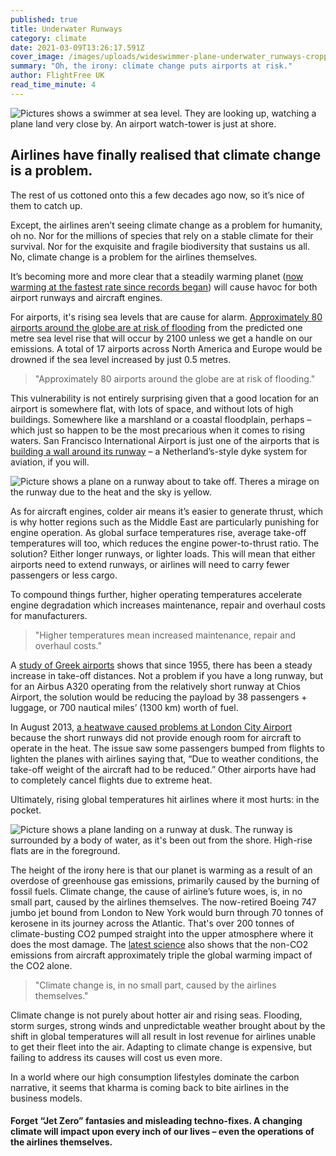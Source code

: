 ```yaml
---
published: true
title: Underwater Runways
category: climate
date: 2021-03-09T13:26:17.591Z
cover_image: /images/uploads/wideswimmer-plane-underwater_runways-cropped.jpg
summary: "Oh, the irony: climate change puts airports at risk."
author: FlightFree UK
read_time_minute: 4
---
```

![Pictures shows a swimmer at sea level. They are looking up, watching a plane land very close by. An airport watch-tower is just at shore. ](/images/uploads/wideswimmer-plane-underwater_runways.jpg)

## Airlines have finally realised that climate change is a problem.

The rest of us cottoned onto this a few decades ago now, so it’s nice of them to catch up. 

Except, the airlines aren’t seeing climate change as a problem for humanity, oh no. Nor for the millions of species that rely on a stable climate for their survival. Nor for the exquisite and fragile biodiversity that sustains us all. No, climate change is a problem for the airlines themselves.

It’s becoming more and more clear that a steadily warming planet ([now warming at the fastest rate since records began](https://public.wmo.int/en/media/press-release/2020-was-one-of-three-warmest-years-record)) will cause havoc for both airport runways and aircraft engines. 

For airports, it's rising sea levels that are cause for alarm. [Approximately 80 airports around the globe are at risk of flooding](https://blog.resourcewatch.org/2020/02/05/runways-underwater-maps-show-where-rising-seas-threaten-80-airports-around-the-world/) from the predicted one metre sea level rise that will occur by 2100 unless we get a handle on our emissions. A total of 17 airports across North America and Europe would be drowned if the sea level increased by just 0.5 metres. 

>  "Approximately 80 airports around the globe are at risk of flooding."

This vulnerability is not entirely surprising given that a good location for an airport is somewhere flat, with lots of space, and without lots of high buildings. Somewhere like a marshland or a coastal floodplain, perhaps – which just so happen to be the most precarious when it comes to rising waters. San Francisco International Airport is just one of the airports that is [building a wall around its runway](https://www.sfgate.com/travel/article/SFO-to-spend-more-than-1-billion-to-hold-back-14520605.php) – a Netherland’s-style dyke system for aviation, if you will.

![Picture shows a plane on a runway about to take off. Theres a mirage on the runway due to the heat and the sky is yellow. ](/images/uploads/1-resourcewatch.org-planeonrunway-virgin-2721333_1920-1.jpg "Source: ResourceWatch.org")

As for aircraft engines, colder air means it’s easier to generate thrust, which is why hotter regions such as the Middle East are particularly punishing for engine operation. As global surface temperatures rise, average take-off temperatures will too, which reduces the engine power-to-thrust ratio. The solution? Either longer runways, or lighter loads. This will mean that either airports need to extend runways, or airlines will need to carry fewer passengers or less cargo. 

To compound things further, higher operating temperatures accelerate engine degradation which increases maintenance, repair and overhaul costs for manufacturers.

> "Higher temperatures mean increased maintenance, repair and overhaul costs."

A [study of Greek airports](https://link.springer.com/article/10.1007/s10584-019-02634-z) shows that since 1955, there has been a steady increase in take-off distances. Not a problem if you have a long runway, but for an Airbus A320 operating from the relatively short runway at Chios Airport, the solution would be reducing the payload by 38 passengers + luggage, or 700 nautical miles’ (1300 km) worth of fuel.

In August 2013, [a heatwave caused problems at London City Airport](https://www.telegraph.co.uk/travel/travel-truths/why-planes-too-hot-to-fly-heat-aircraft/) because the short runways did not provide enough room for aircraft to operate in the heat. The issue saw some passengers bumped from flights to lighten the planes with airlines saying that, “Due to weather conditions, the take-off weight of the aircraft had to be reduced.” Other airports have had to completely cancel flights due to extreme heat. 

Ultimately, rising global temperatures hit airlines where it most hurts: in the pocket. 

![Picture shows a plane landing on a runway at dusk. The runway is surrounded by a body of water, as it's been out from the shore. High-rise flats are in the foreground. ](/images/uploads/1-qantanewsroom.com-747-landing-runwau.jpg "Source: QantaNewsroom.com")

The height of the irony here is that our planet is warming as a result of an overdose of greenhouse gas emissions, primarily caused by the burning of fossil fuels. Climate change, the cause of airline’s future woes, is, in no small part, caused by the airlines themselves. The now-retired Boeing 747 jumbo jet bound from London to New York would burn through 70 tonnes of kerosene in its journey across the Atlantic. That's over 200 tonnes of climate-busting CO2 pumped straight into the upper atmosphere where it does the most damage. The [latest science](https://stay-grounded.org/fact-sheet-climate-impact/) also shows that the non-CO2 emissions from aircraft approximately triple the global warming impact of the CO2 alone.

> "Climate change is, in no small part, caused by the airlines themselves."

Climate change is not purely about hotter air and rising seas. Flooding, storm surges, strong winds and unpredictable weather brought about by the shift in global temperatures will all result in lost revenue for airlines unable to get their fleet into the air. Adapting to climate change is expensive, but failing to address its causes will cost us even more.

In a world where our high consumption lifestyles dominate the carbon narrative, it seems that kharma is coming back to bite airlines in the business models. 

#### Forget “Jet Zero” fantasies and misleading techno-fixes. A changing climate will impact upon every inch of our lives – even the operations of the airlines themselves.